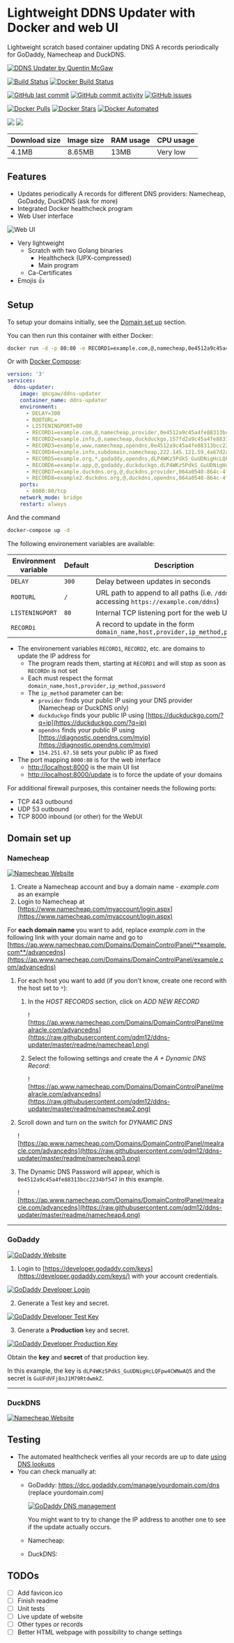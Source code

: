 # Lightweight DDNS Updater with Docker and web UI

Lightweight scratch based container updating DNS A records periodically for GoDaddy, Namecheap and DuckDNS.

[![DDNS Updater by Quentin McGaw](https://github.com/qdm12/ddns-updater/raw/master/readme/title.png)](https://hub.docker/qmcgaw/ddns-updater)

[![Build Status](https://travis-ci.org/qdm12/ddns-updater.svg?branch=master)](https://travis-ci.org/qdm12/ddns-updater)
[![Docker Build Status](https://img.shields.io/docker/build/qmcgaw/ddns-updater.svg)](https://hub.docker.com/r/qmcgaw/ddns-updater)

[![GitHub last commit](https://img.shields.io/github/last-commit/qdm12/ddns-updater.svg)](https://github.com/qdm12/ddns-updater/issues)
[![GitHub commit activity](https://img.shields.io/github/commit-activity/y/qdm12/ddns-updater.svg)](https://github.com/qdm12/ddns-updater/issues)
[![GitHub issues](https://img.shields.io/github/issues/qdm12/ddns-updater.svg)](https://github.com/qdm12/ddns-updater/issues)

[![Docker Pulls](https://img.shields.io/docker/pulls/qmcgaw/ddns-updater.svg)](https://hub.docker.com/r/qmcgaw/ddns-updater)
[![Docker Stars](https://img.shields.io/docker/stars/qmcgaw/ddns-updater.svg)](https://hub.docker.com/r/qmcgaw/ddns-updater)
[![Docker Automated](https://img.shields.io/docker/automated/qmcgaw/ddns-updater.svg)](https://hub.docker.com/r/qmcgaw/ddns-updater)

[![](https://images.microbadger.com/badges/image/qmcgaw/ddns-updater.svg)](https://microbadger.com/images/qmcgaw/ddns-updater)
[![](https://images.microbadger.com/badges/version/qmcgaw/ddns-updater.svg)](https://microbadger.com/images/qmcgaw/ddns-updater)

| Download size | Image size | RAM usage | CPU usage |
| --- | --- | --- | --- |
| 4.1MB | 8.65MB | 13MB | Very low |

## Features

- Updates periodically A records for different DNS providers: Namecheap, GoDaddy, DuckDNS (ask for more)
- Integrated Docker healthcheck program
- Web User interface

![Web UI](https://raw.githubusercontent.com/qdm12/ddns-updater/master/readme/webui.png)

- Very lightweight
    - Scratch with two Golang binaries
        - Healthcheck (UPX-compressed)
        - Main program
    - Ca-Certificates
- Emojis :+1:

## Setup

To setup your domains initially, see the [Domain set up](#domain-set-up) section.

You can then run this container with either Docker:

```bash
docker run -d -p 80:80 -e RECORD1=example.com,@,namecheap,0e4512a9c45a4fe88313bcc2234bf547 qmcgaw/ddns-updater
```


Or with [Docker Compose](https://raw.githubusercontent.com/qdm12/ddns-updater/master/docker-compose.yml):


```yml
version: '3'
services:
  ddns-updater:
    image: qmcgaw/ddns-updater
    container_name: ddns-updater
    environment:
      - DELAY=300
      - ROOTURL=
      - LISTENINGPORT=80
      - RECORD1=example.com,@,namecheap,provider,0e4512a9c45a4fe88313bcc2234bf547
      - RECORD2=example.info,@,namecheap,duckduckgo,157fd2a9c45a4fe88313bcc2234bfd58
      - RECORD3=example,www,namecheap,opendns,0e4512a9c45a4fe88313bcc2234bf547      
      - RECORD4=example.info,subdomain,namecheap,222.145.121.59,4a67d2a9c45a4fe88313bcc2234bfd62
      - RECORD5=example.org,*,godaddy,opendns,dLP4WKz5PdkS_GuUDNigHcLQFpw4CWNwAQ5:GuUFdVFj8nJ1M79RtdwmkZ
      - RECORD6=example.app,@,godaddy,duckduckgo,dLP4WKz5PdkS_GuUDNigHcLQFpw4CWNwAQ5:GuUFdVFj8nJ1M79RtdwmkZ
      - RECORD7=example.duckdns.org,@,duckdns,provider,064a0540-864c-4f0f-8bf5-23857452b0c1
      - RECORD8=example2.duckdns.org,@,duckdns,opendns,064a0540-864c-4f0f-8bf5-23857452b0c1
    ports:
      - 8000:80/tcp
    network_mode: bridge
    restart: always
```


And the command

```bash
docker-compose up -d
```


The following environement variables are available:

| Environment variable | Default | Description |
| --- | --- | --- |
| `DELAY` | `300` | Delay between updates in seconds |
| `ROOTURL` | `/` | URL path to append to all paths (i.e. `/ddns` for accessing `https://example.com/ddns`) |
| `LISTENINGPORT` | `80` | Internal TCP listening port for the web UI |
| `RECORDi` | | A record to update in the form `domain_name,host,provider,ip_method,password` |

- The environement variables `RECORD1`, `RECORD2`, etc. are domains to update the IP address for
    - The program reads them, starting at `RECORD1` and will stop as soon as `RECORDn` is not set
    - Each must respect the format `domain_name,host,provider,ip_method,password`
    - The `ip_method` parameter can be:
        - `provider` finds your public IP using your DNS provider (Namecheap or DuckDNS only)
        - `duckduckgo` finds your public IP using [https://duckduckgo.com/?q=ip](https://duckduckgo.com/?q=ip)
        - `opendns` finds your public IP using [https://diagnostic.opendns.com/myip](https://diagnostic.opendns.com/myip)
        - `154.251.67.58` sets your public IP as fixed
- The port mapping `8000:80` is for the web interface
    - [http://localhost:8000](http://localhost:8000) is the main UI list
    - [http://localhost:8000/update](http://localhost:8000/update) is to force the update of your domains

For additional firewall purposes, this container needs the following ports:
- TCP 443 outbound
- UDP 53 outbound
- TCP 8000 inbound (or other) for the WebUI

## Domain set up

### Namecheap

[![Namecheap Website](https://github.com/qdm12/ddns-updater/raw/master/readme/namecheap.png)](https://www.namecheap.com)

1. Create a Namecheap account and buy a domain name - *example.com* as an example
1. Login to Namecheap at [https://www.namecheap.com/myaccount/login.aspx](https://www.namecheap.com/myaccount/login.aspx)

For **each domain name** you want to add, replace *example.com* in the following link with your domain name and go to [https://ap.www.namecheap.com/Domains/DomainControlPanel/**example.com**/advancedns](https://ap.www.namecheap.com/Domains/DomainControlPanel/example.com/advancedns)

1. For each host you want to add (if you don't know, create one record with the host set to `*`):
    1. In the *HOST RECORDS* section, click on *ADD NEW RECORD*

        ![https://ap.www.namecheap.com/Domains/DomainControlPanel/mealracle.com/advancedns](https://raw.githubusercontent.com/qdm12/ddns-updater/master/readme/namecheap1.png)

    1. Select the following settings and create the *A + Dynamic DNS Record*:

        ![https://ap.www.namecheap.com/Domains/DomainControlPanel/mealracle.com/advancedns](https://raw.githubusercontent.com/qdm12/ddns-updater/master/readme/namecheap2.png)

1. Scroll down and turn on the switch for *DYNAMIC DNS*

    ![https://ap.www.namecheap.com/Domains/DomainControlPanel/mealracle.com/advancedns](https://raw.githubusercontent.com/qdm12/ddns-updater/master/readme/namecheap3.png)

1. The Dynamic DNS Password will appear, which is `0e4512a9c45a4fe88313bcc2234bf547` in this example.

    ![https://ap.www.namecheap.com/Domains/DomainControlPanel/mealracle.com/advancedns](https://raw.githubusercontent.com/qdm12/ddns-updater/master/readme/namecheap4.png)

***

### GoDaddy

[![GoDaddy Website](https://github.com/qdm12/ddns-updater/raw/master/readme/godaddy.png)](https://godaddy.com)

1. Login to [https://developer.godaddy.com/keys](https://developer.godaddy.com/keys/) with your account credentials.

[![GoDaddy Developer Login](https://github.com/qdm12/ddns-updater/raw/master/readme/godaddy1.gif)](https://developer.godaddy.com/keys)

2. Generate a Test key and secret.

[![GoDaddy Developer Test Key](https://github.com/qdm12/ddns-updater/raw/master/readme/godaddy2.gif)](https://developer.godaddy.com/keys)

3. Generate a **Production** key and secret.

[![GoDaddy Developer Production Key](https://github.com/qdm12/ddns-updater/raw/master/readme/godaddy3.gif)](https://developer.godaddy.com/keys)

Obtain the **key** and **secret** of that production key.

In this example, the key is `dLP4WKz5PdkS_GuUDNigHcLQFpw4CWNwAQ5` and the secret is `GuUFdVFj8nJ1M79RtdwmkZ`.

***

### DuckDNS

[![Namecheap Website](https://github.com/qdm12/ddns-updater/raw/master/readme/duckdns.png)](https://duckdns.org)

## Testing

- The automated healthcheck verifies all your records are up to date [using DNS lookups](https://github.com/qdm12/ddns-updater/blob/master/healthcheck/main.go)
- You can check manually at:
  - GoDaddy: https://dcc.godaddy.com/manage/yourdomain.com/dns (replace yourdomain.com)

    [![GoDaddy DNS management](https://github.com/qdm12/ddns-updater/raw/master/readme/godaddydnsmanagement.png)](https://dcc.godaddy.com/manage/)

    You might want to try to change the IP address to another one to see if the update actually occurs.
  - Namecheap:
  - DuckDNS:

## TODOs

- [ ] Add favicon.ico
- [ ] Finish readme
- [ ] Unit tests
- [ ] Live update of website
- [ ] Other types or records
- [ ] Better HTML webpage with possibility to change settings